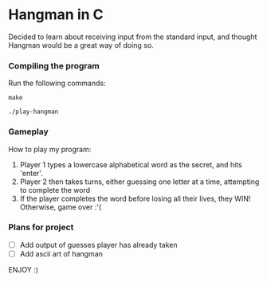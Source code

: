 <h1>Hangman in C</h1>

<p>Decided to learn about receiving input from the standard input, and thought Hangman would be a great way of doing so.</p>

<h3>Compiling the program</h3>

<p>Run the following commands:</p>

```
make

./play-hangman
```

<h3>Gameplay</h3>

<p>How to play my program:</p>

<ol>
<li>Player 1 types a lowercase alphabetical word as the secret, and hits 'enter'.</li>
<li>Player 2 then takes turns, either guessing one letter at a time, attempting to complete the word</li>
<li>If the player completes the word before losing all their lives, they WIN! Otherwise, game over :'(</li>
</ol>

<h3>Plans for project</h3>

- [ ] Add output of guesses player has already taken
- [ ] Add ascii art of hangman

<p>ENJOY :)</p>
